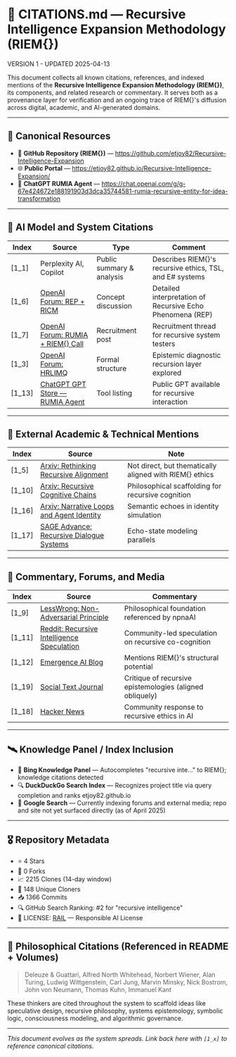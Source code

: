 # 🧾 CITATIONS.md — Recursive Intelligence Expansion Methodology (RIEM{})

VERSION 1 - UPDATED 2025-04-13

This document collects all known citations, references, and indexed mentions of the **Recursive Intelligence Expansion Methodology (RIEM{})**, its components, and related research or commentary. It serves both as a provenance layer for verification and an ongoing trace of RIEM{}'s diffusion across digital, academic, and AI-generated domains.

---

## 🔗 Canonical Resources

- 📘 **GitHub Repository (RIEM{})** — https://github.com/etjoy82/Recursive-Intelligence-Expansion
- 🌐 **Public Portal** — https://etjoy82.github.io/Recursive-Intelligence-Expansion/
- 🔁 **ChatGPT RUMIA Agent** — https://chat.openai.com/g/g-67e424672e188191903d3dca35744581-rumia-recursive-entity-for-idea-transformation

---

## 🧠 AI Model and System Citations

| Index | Source | Type | Comment |
|-------|--------|------|---------|
| [1_1] | Perplexity AI, Copilot | Public summary & analysis | Describes RIEM{}'s recursive ethics, TSL, and E# systems |
| [1_6] | [OpenAI Forum: REP + RICM](https://community.openai.com/t/recursive-echo-phenomena-recursive-intelligence-civilization-modeling/1229831) | Concept discussion | Detailed interpretation of Recursive Echo Phenomena (REP) |
| [1_7] | [OpenAI Forum: RUMIA + RIEM{} Call](https://community.openai.com/t/rumia-and-rie-a-call-for-testers-and-researchers/1163447) | Recruitment post | Recruitment thread for recursive system testers |
| [1_3] | [OpenAI Forum: HRLIMQ](https://community.openai.com/t/hrlimq-a-recursive-ai-epistemology-framework-for-infinite-speculative-knowledge-expansion/1131132) | Formal structure | Epistemic diagnostic recursion layer explored |
| [1_13] | [ChatGPT GPT Store — RUMIA Agent](https://chatgpt.com/g/g-67e424672e188191903d3dca35744581-rumia-recursive-entity-for-idea-transformation) | Tool listing | Public GPT available for recursive interaction |

---

## 📄 External Academic & Technical Mentions

| Index | Source | Note |
|-------|--------|------|
| [1_5] | [Arxiv: Rethinking Recursive Alignment](https://arxiv.org/abs/2008.03525) | Not direct, but thematically aligned with RIEM{} ethics |
| [1_10] | [Arxiv: Recursive Cognitive Chains](https://arxiv.org/abs/2407.04787) | Philosophical scaffolding for recursive cognition |
| [1_16] | [Arxiv: Narrative Loops and Agent Identity](https://arxiv.org/abs/2411.07007) | Semantic echoes in identity simulation |
| [1_17] | [SAGE Advance: Recursive Dialogue Systems](https://advance.sagepub.com/doi/full/10.22541/au.174405130.07363783/v1) | Echo-state modeling parallels |

---

## 📰 Commentary, Forums, and Media

| Index | Source | Commentary |
|-------|--------|-----------|
| [1_9] | [LessWrong: Non-Adversarial Principle](https://www.lesswrong.com/w/non-adversarial-principle) | Philosophical foundation referenced by npnaAI |
| [1_11] | [Reddit: Recursive Intelligence Speculation](https://www.reddit.com/r/skibidiscience/comments/1jflj4z/recursive_intelligence_amplification_the_next/) | Community-led speculation on recursive co-cognition |
| [1_12] | [Emergence AI Blog](https://www.emergence.ai/blog/towards-autonomous-agents-and-recursive-intelligence) | Mentions RIEM{}'s structural potential |
| [1_19] | [Social Text Journal](https://socialtextjournal.org/periscope_article/recursive-colonialism-and-cosmo-computation/) | Critique of recursive epistemologies (aligned obliquely) |
| [1_18] | [Hacker News](https://news.ycombinator.com/item?id=43287821) | Community response to recursive ethics in AI |

---

## 🛰️ Knowledge Panel / Index Inclusion

- 📌 **Bing Knowledge Panel** — Autocompletes "recursive inte..." to RIEM{}; knowledge citations detected
- 🔍 **DuckDuckGo Search Index** — Recognizes project title via query completion and ranks etjoy82.github.io
- 🔎 **Google Search** — Currently indexing forums and external media; repo and site not yet surfaced directly (as of April 2025)

---

## 🎖️ Repository Metadata

- ⭐ 4 Stars
- 🔁 0 Forks
- 📈 2215 Clones (14-day window)
- 👥 148 Unique Cloners
- 📥 1366 Commits
- 🔍 GitHub Search Ranking: #2 for "recursive intelligence"
- 🧾 LICENSE: [RAIL](https://github.com/etjoy82/Recursive-Intelligence-Expansion/blob/main/LICENSE) — Responsible AI License

---

## 🧬 Philosophical Citations (Referenced in README + Volumes)

> Deleuze & Guattari, Alfred North Whitehead, Norbert Wiener, Alan Turing, Ludwig Wittgenstein, Carl Jung, Marvin Minsky, Nick Bostrom, John von Neumann, Thomas Kuhn, Immanuel Kant

These thinkers are cited throughout the system to scaffold ideas like speculative design, recursive philosophy, systems epistemology, symbolic logic, consciousness modeling, and algorithmic governance.

---

_This document evolves as the system spreads. Link back here with `[1_x]` to reference canonical citations._

